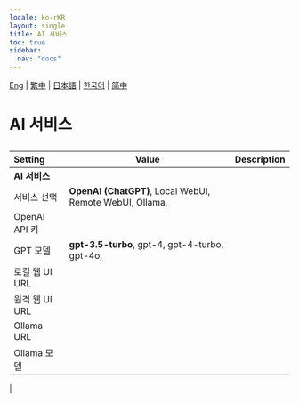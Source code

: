 ```yaml
---
locale: ko-rKR
layout: single
title: AI 서비스
toc: true
sidebar:
  nav: "docs"
---
```

[Eng](/dancexr/menu/2025.4/chat/ai_service) | [繁中](/tw/dancexr/menu/2025.4/chat/ai_service) | [日本語](/jp/dancexr/menu/2025.4/chat/ai_service) | [한국어](/kr/dancexr/menu/2025.4/chat/ai_service) | [简中](/zh/dancexr/menu/2025.4/chat/ai_service)

# AI 서비스

## 

| Setting | Value | Description |
| :--- | --- | :--- |
|**AI 서비스** | | 
| 서비스 선택 |  **OpenAI (ChatGPT)**,  Local WebUI,  Remote WebUI,  Ollama,  |  |
| OpenAI API 키 || 
| GPT 모델 |  **gpt-3.5-turbo**,  gpt-4,  gpt-4-turbo,  gpt-4o,  |  |
| 로컬 웹 UI URL || 
| 원격 웹 UI URL || 
| Ollama URL || 
| Ollama 모델 || 
|
